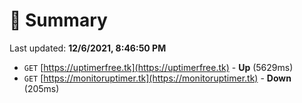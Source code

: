 # 📖 Summary
Last updated: **12/6/2021, 8:46:50 PM**

- `GET` [https://uptimerfree.tk](https://uptimerfree.tk) - **Up** (5629ms)
- `GET` [https://monitoruptimer.tk](https://monitoruptimer.tk) - **Down** (205ms)
